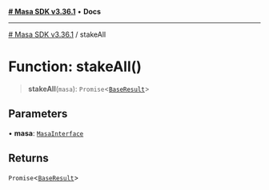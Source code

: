 [**# Masa SDK v3.36.1**](../README.md) • **Docs**

***

[# Masa SDK v3.36.1](../globals.md) / stakeAll

# Function: stakeAll()

> **stakeAll**(`masa`): `Promise`\<[`BaseResult`](../interfaces/BaseResult.md)\>

## Parameters

• **masa**: [`MasaInterface`](../interfaces/MasaInterface.md)

## Returns

`Promise`\<[`BaseResult`](../interfaces/BaseResult.md)\>
